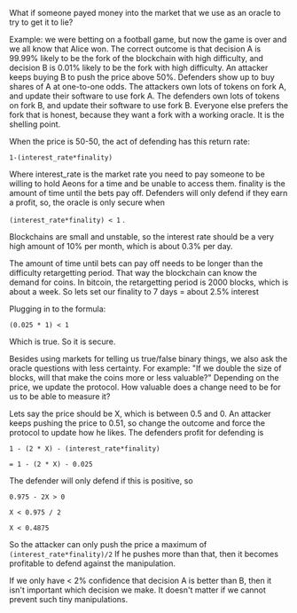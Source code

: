 What if someone payed money into the market that we use as an oracle to try to get it to lie?

Example: we were betting on a football game, but now the game is over and we all know that Alice won.
The correct outcome is that decision A is 99.99% likely to be the fork of the blockchain with high difficulty, and decision B is 0.01% likely to be the fork with high difficulty.
An attacker keeps buying B to push the price above 50%.
Defenders show up to buy shares of A at one-to-one odds.
The attackers own lots of tokens on fork A, and update their software to use fork A.
The defenders own lots of tokens on fork B, and update their software to use fork B.
Everyone else prefers the fork that is honest, because they want a fork with a working oracle.
It is the shelling point.

When the price is 50-50, the act of defending has this return rate:

`1-(interest_rate*finality)`

Where interest_rate is the market rate you need to pay someone to be willing to hold Aeons for a time and be unable to access them.
finality is the amount of time until the bets pay off.
Defenders will only defend if they earn a profit, so, the oracle is only secure when

`(interest_rate*finality) < 1` .


Blockchains are small and unstable, so the interest rate should be a very high amount of 10% per month, which is about 0.3% per day.

The amount of time until bets can pay off needs to be longer than the difficulty retargetting period.
That way the blockchain can know the demand for coins.
In bitcoin, the retargetting period is 2000 blocks, which is about a week.
So lets set our finality to 7 days = about 2.5% interest

Plugging in to the formula:

`(0.025 * 1) < 1`

Which is true. So it is secure.




Besides using markets for telling us true/false binary things, we also ask the oracle questions with less certainty. For example: "If we double the size of blocks, will that make the coins more or less valuable?"
Depending on the price, we update the protocol.
How valuable does a change need to be for us to be able to measure it?

Lets say the price should be X, which is between 0.5 and 0.
An attacker keeps pushing the price to 0.51, so change the outcome and force the protocol to update how he likes.
The defenders profit for defending is

`1 - (2 * X) - (interest_rate*finality)`

`= 1 - (2 * X) - 0.025`

The defender will only defend if this is positive, so

`0.975 - 2X > 0`

`X < 0.975 / 2`

`X < 0.4875`

So the attacker can only push the price a maximum of `(interest_rate*finality)/2`
If he pushes more than that, then it becomes profitable to defend against the manipulation.

If we only have < 2% confidence that decision A is better than B, then it isn't important which decision we make. It doesn't matter if we cannot prevent such tiny manipulations.
